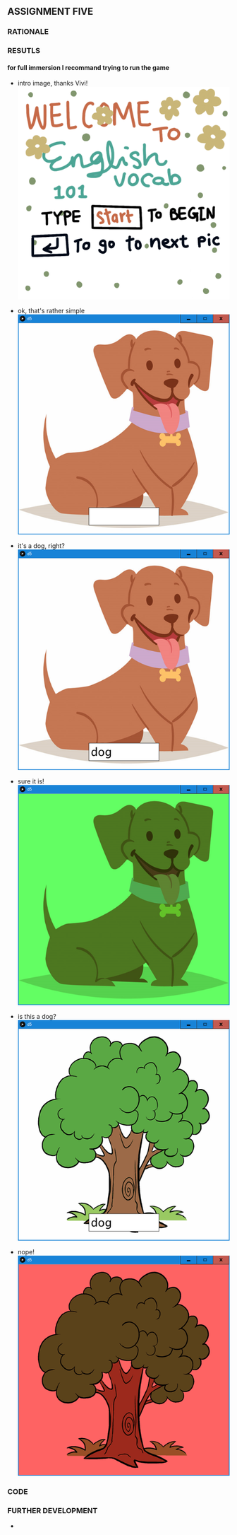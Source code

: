 ## ASSIGNMENT FIVE

### RATIONALE




### RESUTLS
#### for full immersion I recommand trying to run the game

- intro image, thanks Vivi!\
![](start.png)

- ok, that's rather simple\
![](1.png)

- it's a dog, right?\
![](2.png)

- sure it is!\
![](3.png)

- is this a dog?\
![](4.png)

- nope!\
![](5.png)


### CODE




### FURTHER DEVELOPMENT
- 
